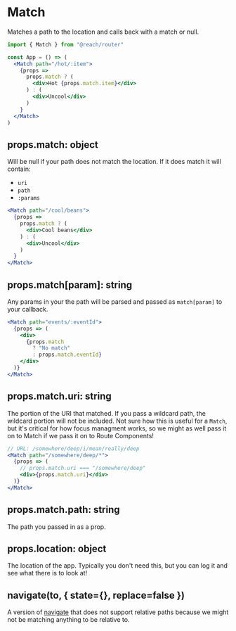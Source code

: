 # Match

Matches a path to the location and calls back with a match or null.

```jsx
import { Match } from "@reach/router"

const App = () => (
  <Match path="/hot/:item">
    {props =>
      props.match ? (
        <div>Hot {props.match.item}</div>
      ) : (
        <div>Uncool</div>
      )
    }
  </Match>
)
```

## props.match: object

Will be null if your path does not match the location. If it does match it will contain:

* `uri`
* `path`
* `:params`

```jsx
<Match path="/cool/beans">
  {props =>
    props.match ? (
      <div>Cool beans</div>
    ) : (
      <div>Uncool</div>
    )
  }
</Match>
```

## props.match\[param\]: string

Any params in your the path will be parsed and passed as `match[param]` to your callback.

```jsx
<Match path="events/:eventId">
  {props => (
    <div>
      {props.match
        ? "No match"
        : props.match.eventId}
    </div>
  )}
</Match>
```

## props.match.uri: string

The portion of the URI that matched. If you pass a wildcard path, the wildcard portion will not be included. Not sure how this is useful for a `Match`, but it's critical for how focus managment works, so we might as well pass it on to Match if we pass it on to Route Components!

```jsx
// URL: /somewhere/deep/i/mean/really/deep
<Match path="/somewhere/deep/*">
  {props => (
    // props.match.uri === "/somewhere/deep"
    <div>{props.match.uri}</div>
  )}
</Match>
```

## props.match.path: string

The path you passed in as a prop.

## props.location: object

The location of the app. Typically you don't need this, but you can log it and see what there is to look at!

## navigate(to, { state={}, replace=false })

A version of [navigate](../navigate) that does not support relative paths because we might not be matching anything to be relative to.
